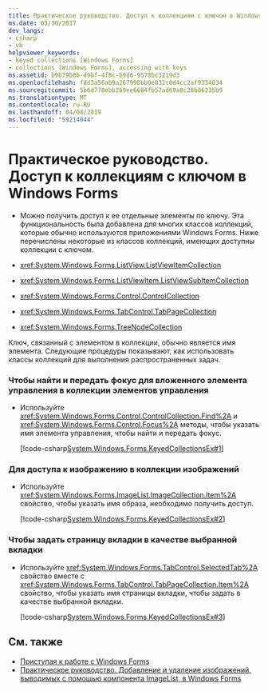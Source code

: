 ```yaml
---
title: Практическое руководство. Доступ к коллекциям с ключом в Windows Forms
ms.date: 03/30/2017
dev_langs:
- csharp
- vb
helpviewer_keywords:
- keyed collections [Windows Forms]
- collections [Windows Forms], accessing with keys
ms.assetid: b9b79b8b-d9bf-4f8c-b9d6-9578bc3219d3
ms.openlocfilehash: fdd3a56ab9a267990bb0e832c0d4cc2af9334034
ms.sourcegitcommit: 5b6d778ebb269ee6684fb57ad69a8c28b06235b9
ms.translationtype: MT
ms.contentlocale: ru-RU
ms.lasthandoff: 04/08/2019
ms.locfileid: "59214044"
---
```

# <a name="how-to-access-keyed-collections-in-windows-forms"></a>Практическое руководство. Доступ к коллекциям с ключом в Windows Forms
-   Можно получить доступ к ее отдельные элементы по ключу. Эта функциональность была добавлена для многих классов коллекций, которые обычно используются приложениями Windows Forms. Ниже перечислены некоторые из классов коллекций, имеющих доступны коллекции с ключом.  
  
-   <xref:System.Windows.Forms.ListView.ListViewItemCollection>  
  
-   <xref:System.Windows.Forms.ListViewItem.ListViewSubItemCollection>  
  
-   <xref:System.Windows.Forms.Control.ControlCollection>  
  
-   <xref:System.Windows.Forms.TabControl.TabPageCollection>  
  
-   <xref:System.Windows.Forms.TreeNodeCollection>  
  
 Ключ, связанный с элементом в коллекции, обычно является имя элемента. Следующие процедуры показывают, как использовать классы коллекций для выполнения распространенных задач.  
  
### <a name="to-find-and-give-focus-to-a-nested-control-in-a-control-collection"></a>Чтобы найти и передать фокус для вложенного элемента управления в коллекции элементов управления  
  
-   Используйте <xref:System.Windows.Forms.Control.ControlCollection.Find%2A> и <xref:System.Windows.Forms.Control.Focus%2A> методы, чтобы указать имя элемента управления, чтобы найти и передать фокус.  
  
     [!code-csharp[System.Windows.Forms.KeyedCollectionsEx#1](~/samples/snippets/csharp/VS_Snippets_Winforms/System.Windows.Forms.KeyedCollectionsEx/CS/Form1.cs#1)]
       
  
### <a name="to-access-an-image-in-an-image-collection"></a>Для доступа к изображению в коллекции изображений  
  
-   Используйте <xref:System.Windows.Forms.ImageList.ImageCollection.Item%2A> свойство, чтобы указать имя образа, необходимо получить доступ.  
  
     [!code-csharp[System.Windows.Forms.KeyedCollectionsEx#2](~/samples/snippets/csharp/VS_Snippets_Winforms/System.Windows.Forms.KeyedCollectionsEx/CS/Form1.cs#2)]
       
  
### <a name="to-set-a-tab-page-as-the-selected-tab"></a>Чтобы задать страницу вкладки в качестве выбранной вкладки  
  
-   Используйте <xref:System.Windows.Forms.TabControl.SelectedTab%2A> свойство вместе с <xref:System.Windows.Forms.TabControl.TabPageCollection.Item%2A> свойство, чтобы указать имя страницы вкладки, чтобы задать в качестве выбранной вкладки.  
  
     [!code-csharp[System.Windows.Forms.KeyedCollectionsEx#3](~/samples/snippets/csharp/VS_Snippets_Winforms/System.Windows.Forms.KeyedCollectionsEx/CS/Form1.cs#3)]
       
  
## <a name="see-also"></a>См. также

- [Приступая к работе с Windows Forms](getting-started-with-windows-forms.md)
- [Практическое руководство. Добавление и удаление изображений, выводимых с помощью компонента ImageList, в Windows Forms](./controls/how-to-add-or-remove-images-with-the-windows-forms-imagelist-component.md)
